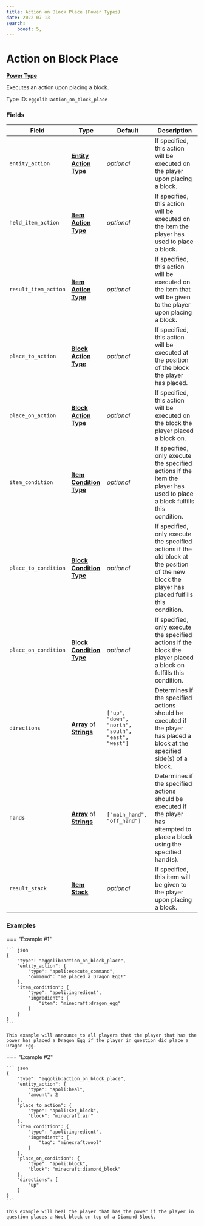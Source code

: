```yaml
---
title: Action on Block Place (Power Types)
date: 2022-07-13
search:
    boost: 5,
---
```


#   Action on Block Place

**[Power Type]**

Executes an action upon placing a block.

Type ID: `eggolib:action_on_block_place`


### Fields

Field | Type | Default | Description
------|------|---------|------------
`entity_action` | **[Entity Action Type]** | *optional* | If specified, this action will be executed on the player upon placing a block.
`held_item_action` | **[Item Action Type]** | *optional* | If specified, this action will be executed on the item the player has used to place a block.
`result_item_action` | **[Item Action Type]** | *optional* | If specified, this action will be executed on the item that will be given to the player upon placing a block.
`place_to_action` | **[Block Action Type]** | *optional* | If specified, this action will be executed at the position of the block the player has placed.
`place_on_action` | **[Block Action Type]** | *optional* | If specified, this action will be executed on the block the player placed a block on.
`item_condition` | **[Item Condition Type]** | *optional* | If specified, only execute the specified actions if the item the player has used to place a block fulfills this condition.
`place_to_condition` | **[Block Condition Type]** | *optional* | If specified, only execute the specified actions if the old block at the position of the new block the player has placed fulfills this condition.
`place_on_condition` | **[Block Condition Type]** | *optional* | If specified, only execute the specified actions if the block the player placed a block on fulfills this condition.
`directions` | **[Array]** of **[Strings]** | `["up", "down", "north", "south", "east", "west"]` | Determines if the specified actions should be executed if the player has placed a block at the specified side(s) of a block.
`hands` | **[Array]** of **[Strings]** | `["main_hand", "off_hand"]` | Determines if the specified actions should be executed if the player has attempted to place a block using the specified hand(s).
`result_stack` | **[Item Stack]** | *optional* | If specified, this item will be given to the player upon placing a block.


### Examples

=== "Example #1"

    ``` json
    {
        "type": "eggolib:action_on_block_place",
        "entity_action": {
            "type": "apoli:execute_command",
            "command": "me placed a Dragon Egg!"
        },
        "item_condition": {
            "type": "apoli:ingredient",
            "ingredient": {
                "item": "minecraft:dragon_egg"
            }
        }
    }
    ```

    This example will announce to all players that the player that has the power has placed a Dragon Egg if the player in question did place a Dragon Egg.

=== "Example #2"

    ``` json
    {
        "type": "eggolib:action_on_block_place",
        "entity_action": {
            "type": "apoli:heal",
            "amount": 2
        },
        "place_to_action": {
            "type": "apoli:set_block",
            "block": "minecraft:air"
        },
        "item_condition": {
            "type": "apoli:ingredient",
            "ingredient": {
                "tag": "minecraft:wool"
            }
        },
        "place_on_condition": {
            "type": "apoli:block",
            "block": "minecraft:diamond_block"
        },
        "directions": [
            "up"
        ]
    }
    ```

    This example will heal the player that has the power if the player in question places a Wool block on top of a Diamond Block.



[Power Type]: ../power_types.md
[Entity Action Type]: ../entity_action_types.md
[Item Action Type]: https://origins.readthedocs.io/en/1.4.1/types/item_action_types
[Block Action Type]: ../block_action_types.md
[Item Condition Type]: ../item_condition_types.md
[Block Condition Type]: ../block_condition_types.md
[Array]: https://origins.readthedocs.io/en/1.4.1/types/data_types/array
[Strings]: https://origins.readthedocs.io/en/1.4.1/types/data_types/string
[Item Stack]: https://origins.readthedocs.io/en/1.4.1/types/data_types/item_stack
